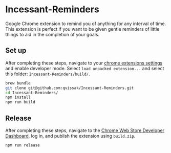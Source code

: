 # Incessant-Reminders
Google Chrome extension to remind you of anything for any interval of time. This extension is perfect if you want to be given gentle reminders of little things to aid in the completion of your goals.

## Set up
After completing these steps, navigate to your [chrome extensions settings](chrome://extensions/) and enable developer mode. Select `load unpacked extension...` and select this folder: `Incessant-Reminders/build/`.
```sh
brew bundle
git clone git@github.com:qvissak/Incessant-Reminders.git
cd Incessant-Reminders/
npm install
npm run build
```

## Release
After completing these steps, navigate to the [Chrome Web Store Developer Dashboard](https://chrome.google.com/webstore/developer/dashboard), log in, and publish the extension using `build.zip`.
```sh
npm run release
```

